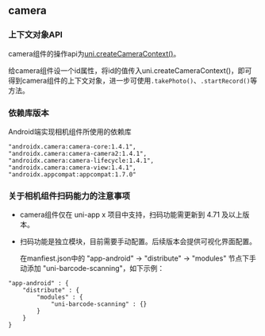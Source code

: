 ## camera

<!-- UTSCOMJSON.camera.description -->

<!-- UTSCOMJSON.camera.compatibility -->

<!-- UTSCOMJSON.camera.attribute -->

<!-- UTSCOMJSON.camera.event -->

<!-- UTSCOMJSON.camera.component_type -->

<!-- UTSCOMJSON.camera.children -->

### 上下文对象API

camera组件的操作api为[uni.createCameraContext()](../api/create-camera-context.md)。

给camera组件设一个id属性，将id的值传入uni.createCameraContext()，即可得到camera组件的上下文对象，进一步可使用`.takePhoto()`、`.startRecord()`等方法。

<!-- UTSCOMJSON.camera.example -->

### 依赖库版本

Android端实现相机组件所使用的依赖库

```
"androidx.camera:camera-core:1.4.1",
"androidx.camera:camera-camera2:1.4.1",
"androidx.camera:camera-lifecycle:1.4.1",
"androidx.camera:camera-view:1.4.1",
"androidx.appcompat:appcompat:1.7.0"
```

### 关于相机组件扫码能力的注意事项

- camera组件仅在 uni-app x 项目中支持，扫码功能需更新到 4.71 及以上版本。
- 扫码功能是独立模块，目前需要手动配置。后续版本会提供可视化界面配置。

    在manfiest.json中的 "app-android" -> "distribute" -> "modules" 节点下手动添加 "uni-barcode-scanning"，如下示例：

```
"app-android" : {  
    "distribute" : {  
        "modules" : {  
            "uni-barcode-scanning" : {}  
        }  
    }  
}
```

<!-- UTSCOMJSON.camera.reference -->

